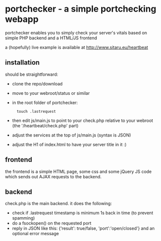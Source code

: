 portchecker - a simple portchecking webapp
==========================================

portchecker enables you to simply check your server's vitals based on simple PHP backend and a HTML/JS frontend

a (hopefully) live example is available at http://www.sitaru.eu/heartbeat

installation
-----------
should be straightforward:

* clone the repo/download
* move to your webroot/status or similar
* in the root folder of portchecker:

		touch .lastrequest
* then edit js/main.js to point to your check.php relative to your webroot (the '/heartbeat/check.php' part)
* adjust the services at the top of js/main.js (syntax is JSON)
* adjust the H1 of index.html to have your server title in it :)

frontend
--------
the frontend is a simple HTML page, some css and some jQuery JS code which sends out AJAX requests to the backend.

backend
-------
check.php is the main backend. it does the following:

* check if .lastrequest timestamp is minimum 1s back in time (to prevent spamming)
* do a fsockopen() on the requested port
* reply in JSON like this: {'result': true/false, 'port':'open/closed'} and an optional error message
